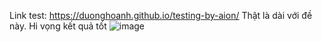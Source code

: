 Link test: https://duonghoanh.github.io/testing-by-aion/
Thật là dài với đề này. Hi vọng kết quả tốt
![image](https://github.com/user-attachments/assets/4f3c07ce-c4ac-4d4c-8bb3-be249a0ccb81)

